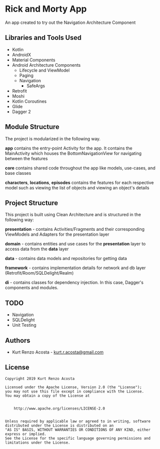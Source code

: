 # Rick and Morty App
An app created to try out the Navigation Architecture Component


## Libraries and Tools Used

- Kotlin
- AndroidX
- Material Components
- Android Architecture Components
    - Lifecycle and ViewModel
    - Paging
    - Navigation
        - SafeArgs
- Retrofit
- Moshi
- Kotlin Coroutines
- Glide
- Dagger 2

## Module Structure

The project is modularized in the following way.

**app** contains the entry-point Activity for the app. It contains the MainActivity which houses the BottomNavigationView for navigating between the features

**core** contains shared code throughout the app like models, use-cases, and base classes

**characters**, **locations**, **episodes** contains the features for each respective model such as viewing the list of objects and viewing an object's details


## Project Structure

This project is built using Clean Architecture and is structured in the following way:

**presentation** - contains Activities/Fragments and their corresponding ViewModels and Adapters for the presentation layer

**domain** - contains entities and use cases for the **presentation** layer to access data from the **data** layer

**data** -  contains data models and repositories for getting data

**framework** - contains implementation details for network and db layer (Retrofit/Room/SQLDelight/Realm)

**di** - contains classes for dependency injection. In this case, Dagger's components and modules.


## TODO

- Navigation
- SQLDelight
- Unit Testing

## Authors

- Kurt Renzo Acosta - [kurt.r.acosta@gmail.com](mailto:kurt.r.acosta@gmail.com)

## License


    Copyright 2019 Kurt Renzo Acosta

    Licensed under the Apache License, Version 2.0 (the "License");
    you may not use this file except in compliance with the License.
    You may obtain a copy of the License at


        http://www.apache.org/licenses/LICENSE-2.0


    Unless required by applicable law or agreed to in writing, software
    distributed under the License is distributed on an
    "AS IS" BASIS, WITHOUT WARRANTIES OR CONDITIONS OF ANY KIND, either express or implied.
    See the License for the specific language governing permissions and
    limitations under the License.